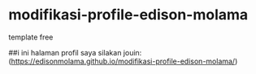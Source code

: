 # modifikasi-profile-edison-molama
template free

##i ini halaman profil saya silakan jouin:(https://edisonmolama.github.io/modifikasi-profile-edison-molama/)
